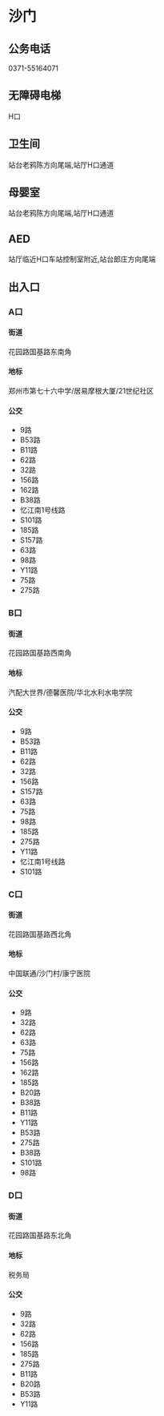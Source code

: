 # 沙门

## 公务电话

0371-55164071

## 无障碍电梯

H口

## 卫生间

站台老鸦陈方向尾端,站厅H口通道

## 母婴室

站台老鸦陈方向尾端,站厅H口通道

## AED

站厅临近H口车站控制室附近,站台郎庄方向尾端

## 出入口

### A口

#### 街道

花园路国基路东南角

#### 地标

郑州市第七十六中学/居易摩根大厦/21世纪社区

#### 公交

- 9路
- B53路
- B11路
- 62路
- 32路
- 156路
- 162路
- B38路
- 忆江南1号线路
- S101路
- 185路
- S157路
- 63路
- 98路
- Y11路
- 75路
- 275路

### B口

#### 街道

花园路国基路西南角

#### 地标

汽配大世界/德馨医院/华北水利水电学院

#### 公交

- 9路
- B53路
- B11路
- 62路
- 32路
- 156路
- S157路
- 63路
- 75路
- 98路
- 185路
- 275路
- Y11路
- 忆江南1号线路
- S101路

### C口

#### 街道

花园路国基路西北角

#### 地标

中国联通/沙门村/康宁医院

#### 公交

- 9路
- 32路
- 62路
- 63路
- 75路
- 156路
- 162路
- 185路
- B20路
- B38路
- B11路
- Y11路
- B53路
- 275路
- B38路
- S101路
- 98路

### D口

#### 街道

花园路国基路东北角

#### 地标

税务局

#### 公交

- 9路
- 32路
- 62路
- 156路
- 185路
- 275路
- B11路
- B20路
- B53路
- Y11路

